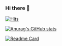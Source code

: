 ### Hi there 👋
[![Hits](https://hits.seeyoufarm.com/api/count/incr/badge.svg?url=https%3A%2F%2Fgithub.com%2FJiyeon526&count_bg=%23ECCBEF&title_bg=%23C2D2F2&icon=&icon_color=%23E7E7E7&title=%F0%9F%91%80&edge_flat=false)](https://hits.seeyoufarm.com)

[![Anurag's GitHub stats](https://github-readme-stats.vercel.app/api?username=Jiyeon526&theme=buefy)](https://github.com/anuraghazra/github-readme-stats)

[![Readme Card](https://github-readme-stats.vercel.app/api/pin/?username=Jiyeon526&repo=Happy_House&theme=buefy)](https://github.com/anuraghazra/github-readme-stats)


<!--
**Jiyeon526/Jiyeon526** is a ✨ _special_ ✨ repository because its `README.md` (this file) appears on your GitHub profile.

Here are some ideas to get you started:

- 🔭 I’m currently working on ...
- 🌱 I’m currently learning ...
- 👯 I’m looking to collaborate on ...
- 🤔 I’m looking for help with ...
- 💬 Ask me about ...
- 📫 How to reach me: ...
- 😄 Pronouns: ...
- ⚡ Fun fact: ...
-->
